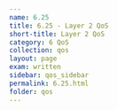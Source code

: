 ```yaml
---
name: 6.25
title: 6.25 - Layer 2 QoS
short-title: Layer 2 QoS
category: 6 QoS
collection: qos
layout: page
exam: written
sidebar: qos_sidebar
permalink: 6.25.html
folder: qos
---
```


